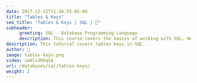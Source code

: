 ```yaml
---
date: 2017-12-22T11:48:55-05:00
title: "Tables & Keys"
seo_title: "Tables & Keys | SQL | 🦒"
subheader:
     greeting: SQL - Database Programming Language
     description: This course covers the basics of working with SQL. Work your way through the videos/articles and I'll teach you everything you need to know to interact with database management systems and create powerful relational databases!
description: This tutorial covers tables keys in SQL.
author: 🦒
image: tables-keys.png
video: uw6lx3R6q5A
url: /databases/sql/tables-keys/
weight: 2
---
```



